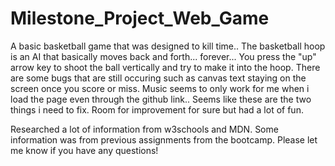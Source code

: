 # Milestone_Project_Web_Game
A basic basketball game that was designed to kill time..
The basketball hoop is an AI that basically moves back and forth... forever...
You press the "up" arrow key to shoot the ball vertically and try to make it into the hoop.
There are some bugs that are still occuring such as canvas text staying on the screen once you score or miss.
Music seems to only work for me when i load the page even through the github link..
Seems like these are the two things i need to fix.
Room for improvement for sure but had a lot of fun.

Researched a lot of information from w3schools and MDN. Some information was from previous assignments from the bootcamp.
Please let me know if you have any questions!